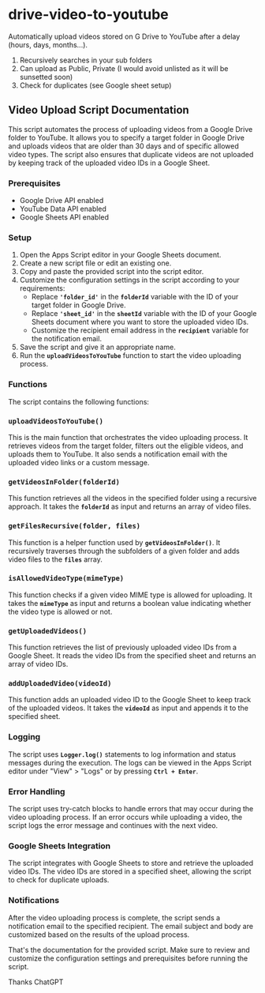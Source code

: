 # drive-video-to-youtube
 Automatically upload videos stored on G Drive to YouTube after a delay (hours, days, months...).
 1. Recursively searches in your sub folders
 2. Can upload as Public, Private (I would avoid unlisted as it will be sunsetted soon)
 3. Check for duplicates (see Google sheet setup)

## **Video Upload Script Documentation**

This script automates the process of uploading videos from a Google Drive folder to YouTube. It allows you to specify a target folder in Google Drive and uploads videos that are older than 30 days and of specific allowed video types. The script also ensures that duplicate videos are not uploaded by keeping track of the uploaded video IDs in a Google Sheet.

### **Prerequisites**

- Google Drive API enabled
- YouTube Data API enabled
- Google Sheets API enabled

### **Setup**

1. Open the Apps Script editor in your Google Sheets document.
2. Create a new script file or edit an existing one.
3. Copy and paste the provided script into the script editor.
4. Customize the configuration settings in the script according to your requirements:
    - Replace **`'folder_id'`** in the **`folderId`** variable with the ID of your target folder in Google Drive.
    - Replace **`'sheet_id'`** in the **`sheetId`** variable with the ID of your Google Sheets document where you want to store the uploaded video IDs.
    - Customize the recipient email address in the **`recipient`** variable for the notification email.
5. Save the script and give it an appropriate name.
6. Run the **`uploadVideosToYouTube`** function to start the video uploading process.

### **Functions**

The script contains the following functions:

### **`uploadVideosToYouTube()`**

This is the main function that orchestrates the video uploading process. It retrieves videos from the target folder, filters out the eligible videos, and uploads them to YouTube. It also sends a notification email with the uploaded video links or a custom message.

### **`getVideosInFolder(folderId)`**

This function retrieves all the videos in the specified folder using a recursive approach. It takes the **`folderId`** as input and returns an array of video files.

### **`getFilesRecursive(folder, files)`**

This function is a helper function used by **`getVideosInFolder()`**. It recursively traverses through the subfolders of a given folder and adds video files to the **`files`** array.

### **`isAllowedVideoType(mimeType)`**

This function checks if a given video MIME type is allowed for uploading. It takes the **`mimeType`** as input and returns a boolean value indicating whether the video type is allowed or not.

### **`getUploadedVideos()`**

This function retrieves the list of previously uploaded video IDs from a Google Sheet. It reads the video IDs from the specified sheet and returns an array of video IDs.

### **`addUploadedVideo(videoId)`**

This function adds an uploaded video ID to the Google Sheet to keep track of the uploaded videos. It takes the **`videoId`** as input and appends it to the specified sheet.

### **Logging**

The script uses **`Logger.log()`** statements to log information and status messages during the execution. The logs can be viewed in the Apps Script editor under "View" > "Logs" or by pressing **`Ctrl + Enter`**.

### **Error Handling**

The script uses try-catch blocks to handle errors that may occur during the video uploading process. If an error occurs while uploading a video, the script logs the error message and continues with the next video.

### **Google Sheets Integration**

The script integrates with Google Sheets to store and retrieve the uploaded video IDs. The video IDs are stored in a specified sheet, allowing the script to check for duplicate uploads.

### **Notifications**

After the video uploading process is complete, the script sends a notification email to the specified recipient. The email subject and body are customized based on the results of the upload process.

That's the documentation for the provided script. Make sure to review and customize the configuration settings and prerequisites before running the script.

Thanks ChatGPT
